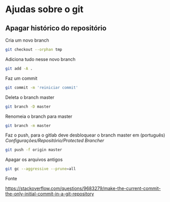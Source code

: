 # Ajudas sobre o git

## Apagar histórico do repositório

Cria um novo branch

```bash
git checkout --orphan tmp
```

Adiciona tudo nesse novo branch

```bash
git add -A .
```

Faz um commit

```bash
git commit -m 'reiniciar commit'
```

Deleta o branch master

```bash
git branch -D master 
```

Renomeia o branch para master

```bash
git branch -m master 
```

Faz o push, para o gitlab deve desbloquear o branch master em (português) _Configurações/Repositório/Protected Brancher_

```bash
git push -f origin master
```

Apagar os arquivos antigos

```bash
git gc --aggressive --prune=all
```

Fonte

https://stackoverflow.com/questions/9683279/make-the-current-commit-the-only-initial-commit-in-a-git-repository
